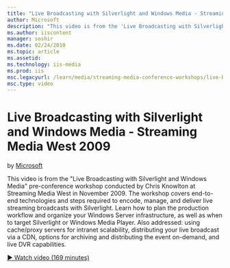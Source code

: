```yaml
---
title: "Live Broadcasting with Silverlight and Windows Media - Streaming Media West 2009 | Microsoft Docs"
author: Microsoft
description: "This video is from the 'Live Broadcasting with Silverlight and Windows Media' pre-conference workshop conducted by Chris Knowlton at Streaming Media West in..."
ms.author: iiscontent
manager: soshir
ms.date: 02/24/2010
ms.topic: article
ms.assetid: 
ms.technology: iis-media
ms.prod: iis
msc.legacyurl: /learn/media/streaming-media-conference-workshops/live-broadcasting-with-silverlight-and-windows-media-streaming-media-west-2009
msc.type: video
---
```

Live Broadcasting with Silverlight and Windows Media - Streaming Media West 2009
====================
by [Microsoft](https://github.com/Microsoft)

This video is from the "Live Broadcasting with Silverlight and Windows Media" pre-conference workshop conducted by Chris Knowlton at Streaming Media West in November 2009. The workshop covers end-to-end technologies and steps required to encode, manage, and deliver live streaming broadcasts with Silverlight. Learn how to plan the production workflow and organize your Windows Server infrastructure, as well as when to target Silverlight or Windows Media Player. Also addressed: using cache/proxy servers for intranet scalability, distributing your live broadcast via a CDN, options for archiving and distributing the event on-demand, and live DVR capabilities.

[&#9654; Watch video (169 minutes)](https://channel9.msdn.com/Blogs/IIS-NET-Site-Videos/live-broadcasting-with-silverlight-and-windows-media-streaming-media-west-2009)